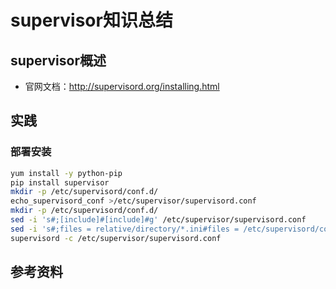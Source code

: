 # supervisor知识总结
## supervisor概述
- 官网文档：http://supervisord.org/installing.html
## 实践
### 部署安装
``` bash
yum install -y python-pip
pip install supervisor
mkdir -p /etc/supervisord/conf.d/
echo_supervisord_conf >/etc/supervisor/supervisord.conf
mkdir -p /etc/supervisord/conf.d/
sed -i 's#;[include]#[include]#g' /etc/supervisor/supervisord.conf
sed -i 's#;files = relative/directory/*.ini#files = /etc/supervisord/conf.d/*.ini#g' /etc/supervisor/supervisord.conf
supervisord -c /etc/supervisor/supervisord.conf
```
## 参考资料
